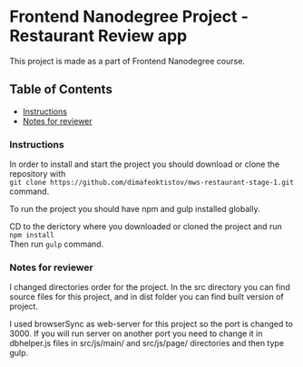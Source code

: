# Frontend Nanodegree Project - Restaurant Review app

This project is made as a part of Frontend Nanodegree course.

## Table of Contents

* [Instructions](#instructions)
* [Notes for reviewer](#notes)

### Instructions

In order to install and start the project you should download or clone the repository with  
`git clone https://github.com/dimafeoktistov/mws-restaurant-stage-1.git`
command.

To run the project you should have npm and gulp installed globally.

CD to the derictory where you downloaded or cloned the project and run  
`npm install`  
Then run `gulp` command.

### Notes for reviewer

I changed directories order for the project. In the src directory you can find source files for this project, and in dist folder you can find built version of project.

I used browserSync as web-server for this project so the port is changed to 3000. If you will run server on another port you need to change it in dbhelper.js files in src/js/main/ and src/js/page/ directories and then type gulp.
